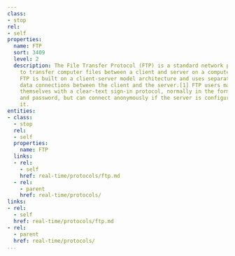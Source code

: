 ```yaml
---
class:
- stop
rel:
- self
properties:
  name: FTP
  sort: 3409
  level: 2
  description: The File Transfer Protocol (FTP) is a standard network protocol used
    to transfer computer files between a client and server on a computer network.
    FTP is built on a client-server model architecture and uses separate control and
    data connections between the client and the server.[1] FTP users may authenticate
    themselves with a clear-text sign-in protocol, normally in the form of a username
    and password, but can connect anonymously if the server is configured to allow
    it.
entities:
- class:
  - stop
  rel:
  - self
  properties:
    name: FTP
  links:
  - rel:
    - self
    href: real-time/protocols/ftp.md
  - rel:
    - parent
    href: real-time/protocols/
links:
- rel:
  - self
  href: real-time/protocols/ftp.md
- rel:
  - parent
  href: real-time/protocols/
...
```

